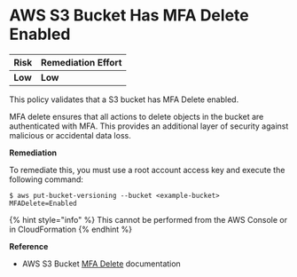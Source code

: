 # AWS S3 Bucket Has MFA Delete Enabled

| Risk    | Remediation Effort |
| :------ | :----------------- |
| **Low** | **Low**            |

This policy validates that a S3 bucket has MFA Delete enabled.

MFA delete ensures that all actions to delete objects in the bucket are authenticated with MFA. This provides an additional layer of security against malicious or accidental data loss.

**Remediation**

To remediate this, you must use a root account access key and execute the following command:

```text
$ aws put-bucket-versioning --bucket <example-bucket> MFADelete=Enabled
```

{% hint style="info" %}
This cannot be performed from the AWS Console or in CloudFormation
{% endhint %}

**Reference**

- AWS S3 Bucket [MFA Delete](https://docs.aws.amazon.com/AmazonS3/latest/dev/Versioning.html#MultiFactorAuthenticationDelete) documentation

